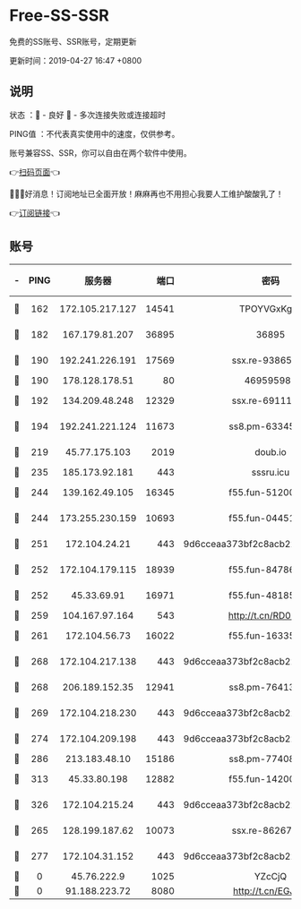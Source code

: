# Free-SS-SSR

免费的SS账号、SSR账号，定期更新

更新时间：2019-04-27 16:47 +0800

## 说明

状态     ：🙂 - 良好 🙁 - 多次连接失败或连接超时

PING值   ：不代表真实使用中的速度，仅供参考。

账号兼容SS、SSR，你可以自由在两个软件中使用。

👉[扫码页面](https://liesauer.github.io/Free-SS-SSR/)👈

🎉🎉🎉好消息！订阅地址已全面开放！麻麻再也不用担心我要人工维护酸酸乳了！

👉[订阅链接](https://www.liesauer.net/yogurt/subscribe?ACCESS_TOKEN=DAYxR3mMaZAsaqUb)👈

## 账号

|-|PING|服务器|端口|密码|加密方式|区域|
|:----:|:----:|:-----:|-----:|:----:|:----:|:----:|
|🙂|162|172.105.217.127|14541|TPOYVGxKglpi|aes-256-cfb|JP|
|🙂|182|167.179.81.207|36895|36895|aes-256-cfb|JP|
|🙂|190|192.241.226.191|17569|ssx.re-93865244|aes-256-cfb|US|
|🙂|190|178.128.178.51|80|469595985|chacha20|US|
|🙂|192|134.209.48.248|12329|ssx.re-69111768|aes-256-cfb|US|
|🙂|194|192.241.221.124|11673|ss8.pm-63345432|aes-256-cfb|US|
|🙂|219|45.77.175.103|2019|doub.io|aes-128-ctr|SG|
|🙂|235|185.173.92.181|443|sssru.icu|rc4-md5|RU|
|🙂|244|139.162.49.105|16345|f55.fun-51200650|aes-256-cfb|SG|
|🙂|244|173.255.230.159|10693|f55.fun-04451373|aes-256-cfb|US|
|🙂|251|172.104.24.21|443|9d6cceaa373bf2c8acb22e60b6a58be6|aes-256-cfb|US|
|🙂|252|172.104.179.115|18939|f55.fun-84786774|aes-256-cfb|SG|
|🙂|252|45.33.69.91|16971|f55.fun-48185510|aes-256-cfb|US|
|🙂|259|104.167.97.164|543|http://t.cn/RD0D7sx|rc4-md5|CA|
|🙂|261|172.104.56.73|16022|f55.fun-16335586|aes-256-cfb|SG|
|🙂|268|172.104.217.138|443|9d6cceaa373bf2c8acb22e60b6a58be6|aes-256-cfb|US|
|🙂|268|206.189.152.35|12941|ss8.pm-76413871|aes-256-cfb|SG|
|🙂|269|172.104.218.230|443|9d6cceaa373bf2c8acb22e60b6a58be6|aes-256-cfb|US|
|🙂|274|172.104.209.198|443|9d6cceaa373bf2c8acb22e60b6a58be6|aes-256-cfb|US|
|🙂|286|213.183.48.10|15186|ss8.pm-77408215|rc4-md5|RU|
|🙂|313|45.33.80.198|12882|f55.fun-14200108|aes-256-cfb|US|
|🙂|326|172.104.215.24|443|9d6cceaa373bf2c8acb22e60b6a58be6|aes-256-cfb|US|
|🙂|265|128.199.187.62|10073|ssx.re-86267406|aes-256-cfb|SG|
|🙂|277|172.104.31.152|443|9d6cceaa373bf2c8acb22e60b6a58be6|aes-256-cfb|US|
|🙁|0|45.76.222.9|1025|YZcCjQ|rc4-md5|JP|
|🙁|0|91.188.223.72|8080|http://t.cn/EGJIyrl|rc4-md5|RU|
